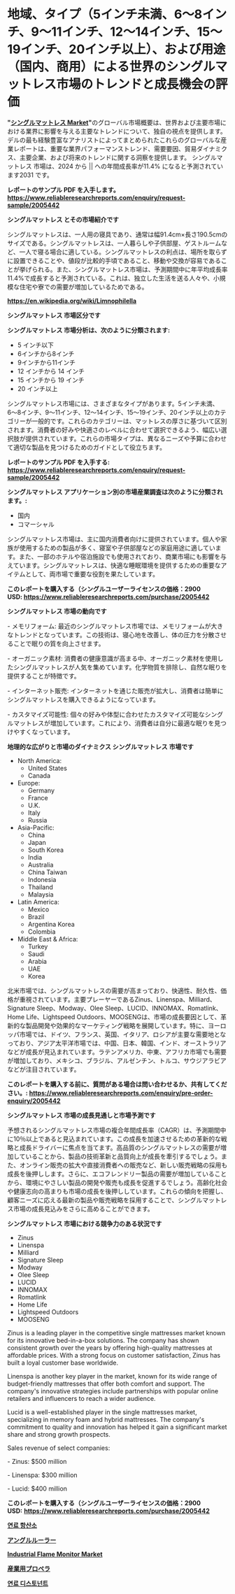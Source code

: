 <p><h1>地域、タイプ（5インチ未満、6〜8インチ、9〜11インチ、12〜14インチ、15〜19インチ、20インチ以上）、および用途（国内、商用）による世界のシングルマットレス市場のトレンドと成長機会の評価</h1></p><p><strong>"<a href="https://www.reliableresearchreports.com/single-mattresses-r2005442">シングルマットレス Market</a>"</strong>のグローバル市場概要は、世界および主要市場における業界に影響を与える主要なトレンドについて、独自の視点を提供します。 デルの最も経験豊富なアナリストによってまとめられたこれらのグローバルな産業レポートは、重要な業界パフォーマンストレンド、需要要因、貿易ダイナミクス、主要企業、および将来のトレンドに関する洞察を提供します。 シングルマットレス 市場は、2024 から || への年間成長率が11.4% になると予測されています2031 です。</p>
<p><strong>レポートのサンプル PDF を入手します。</strong><strong><a href="https://www.reliableresearchreports.com/enquiry/request-sample/2005442">https://www.reliableresearchreports.com/enquiry/request-sample/2005442</a></strong></p>
<p><strong>シングルマットレス とその市場紹介です</strong></p>
<p><p>シングルマットレスは、一人用の寝具であり、通常は幅91.4cm×長さ190.5cmのサイズである。シングルマットレスは、一人暮らしや子供部屋、ゲストルームなど、一人で寝る場合に適している。シングルマットレスの利点は、場所を取らずに設置できることや、値段が比較的手頃であること、移動や交換が容易であることが挙げられる。また、シングルマットレス市場は、予測期間中に年平均成長率11.4%で成長すると予測されている。これは、独立した生活を送る人々や、小規模な住宅や寮での需要が増加しているためである。</p><a href="https://en.wikipedia.org/wiki/Limnophilella"></a></p>
<p><strong><a href="https://en.wikipedia.org/wiki/Limnophilella">https://en.wikipedia.org/wiki/Limnophilella</a></strong></p>
<p><strong>シングルマットレス&nbsp;市場区分です</strong><strong></strong></p>
<p><strong>シングルマットレス 市場分析は、次のように分類されます:</strong>&nbsp;</p>
<p><ul><li>5 インチ以下</li><li>6インチから8インチ</li><li>9インチから11インチ</li><li>12 インチから 14 インチ</li><li>15 インチから 19 インチ</li><li>20 インチ以上</li></ul></p>
<p><p>シングルマットレス市場には、さまざまなタイプがあります。5インチ未満、6〜8インチ、9〜11インチ、12〜14インチ、15〜19インチ、20インチ以上のカテゴリーが一般的です。これらのカテゴリーは、マットレスの厚さに基づいて区別されます。消費者の好みや快適さのレベルに合わせて選択できるよう、幅広い選択肢が提供されています。これらの市場タイプは、異なるニーズや予算に合わせて適切な製品を見つけるためのガイドとして役立ちます。</p></p>
<p><strong>レポートのサンプル PDF を入手する: <a href="https://www.reliableresearchreports.com/enquiry/request-sample/2005442">https://www.reliableresearchreports.com/enquiry/request-sample/2005442</a></strong></p>
<p><strong> シングルマットレス アプリケーション別の市場産業調査は次のように分類されます。:</strong></p>
<p><ul><li>国内</li><li>コマーシャル</li></ul></p>
<p><p>シングルマットレス市場は、主に国内消費者向けに提供されています。個人や家族が使用するための製品が多く、寝室や子供部屋などの家庭用途に適しています。また、一部のホテルや宿泊施設でも使用されており、商業市場にも影響を与えています。シングルマットレスは、快適な睡眠環境を提供するための重要なアイテムとして、両市場で重要な役割を果たしています。</p></p>
<p><strong>このレポートを購入する（シングルユーザーライセンスの価格：2900 USD:</strong><strong>&nbsp;<a href="https://www.reliableresearchreports.com/purchase/2005442">https://www.reliableresearchreports.com/purchase/2005442</a></strong></p>
<p><strong>シングルマットレス 市場の動向です</strong></p>
<p><p>- メモリフォーム: 最近のシングルマットレス市場では、メモリフォームが大きなトレンドとなっています。この技術は、寝心地を改善し、体の圧力を分散させることで眠りの質を向上させます。</p><p>- オーガニック素材: 消費者の健康意識が高まる中、オーガニック素材を使用したシングルマットレスが人気を集めています。化学物質を排除し、自然な眠りを提供することが特徴です。</p><p>- インターネット販売: インターネットを通じた販売が拡大し、消費者は簡単にシングルマットレスを購入できるようになっています。</p><p>- カスタマイズ可能性: 個々の好みや体型に合わせたカスタマイズ可能なシングルマットレスが増加しています。これにより、消費者は自分に最適な眠りを見つけやすくなっています。</p></p>
<p><strong>地理的な広がりと市場のダイナミクス シングルマットレス 市場です</strong></p>
<p><ul>
    <li>
        North America:
        <ul>
            <li>United States</li>
            <li>Canada</li>
        </ul>
    </li>
    <li>
        Europe:
        <ul>
            <li>Germany</li>
            <li>France</li>
            <li>U.K.</li>
            <li>Italy</li>
            <li>Russia</li>
        </ul>
    </li>
    <li>
        Asia-Pacific:
        <ul>
            <li>China</li>
            <li>Japan</li>
            <li>South Korea</li>
            <li>India</li>
            <li>Australia</li>
            <li>China Taiwan</li>
            <li>Indonesia</li>
            <li>Thailand</li>
            <li>Malaysia</li>
        </ul>
    </li>
    <li>
        Latin America:
        <ul>
            <li>Mexico</li>
            <li>Brazil</li>
            <li>Argentina Korea</li>
            <li>Colombia</li>
        </ul>
    </li>
    <li>
        Middle East & Africa:
        <ul>
            <li>Turkey</li>
            <li>Saudi</li>
            <li>Arabia</li>
            <li>UAE</li>
            <li>Korea</li>
        </ul>
    </li>
    </ul></p>
<p><p>北米市場では、シングルマットレスの需要が高まっており、快適性、耐久性、価格が重視されています。主要プレーヤーであるZinus、Linenspa、Milliard、Signature Sleep、Modway、Olee Sleep、LUCID、INNOMAX、Romatlink、Home Life、Lightspeed Outdoors、MOOSENGは、市場の成長要因として、革新的な製品開発や効果的なマーケティング戦略を展開しています。特に、ヨーロッパ市場では、ドイツ、フランス、英国、イタリア、ロシアが主要な需要地となっており、アジア太平洋市場では、中国、日本、韓国、インド、オーストラリアなどが成長が見込まれています。ラテンアメリカ、中東、アフリカ市場でも需要が増加しており、メキシコ、ブラジル、アルゼンチン、トルコ、サウジアラビアなどが注目されています。</p></p>
<p><strong>このレポートを購入する前に、質問がある場合は問い合わせるか、共有してください。:&nbsp;<a href="https://www.reliableresearchreports.com/enquiry/pre-order-enquiry/2005442">https://www.reliableresearchreports.com/enquiry/pre-order-enquiry/2005442</a></strong></p>
<p><strong>シングルマットレス 市場の成長見通しと市場予測です</strong></p>
<p><p>予想されるシングルマットレス市場の複合年間成長率（CAGR）は、予測期間中に10％以上であると見込まれています。この成長を加速させるための革新的な戦略と成長ドライバーに焦点を当てます。高品質のシングルマットレスの需要が増加していることから、製品の技術革新と品質向上が成長を牽引するでしょう。また、オンライン販売の拡大や直接消費者への販売など、新しい販売戦略の採用も成長を後押しします。さらに、エコフレンドリー製品の需要が増加していることから、環境にやさしい製品の開発や販売も成長を促進するでしょう。高齢化社会や健康志向の高まりも市場の成長を後押ししています。これらの傾向を把握し、顧客ニーズに応える最新の製品や販売戦略を採用することで、シングルマットレス市場の成長見込みをさらに高めることができます。</p></p>
<p><strong>シングルマットレス 市場における競争力のある状況です</strong></p>
<p><ul><li>Zinus</li><li>Linenspa</li><li>Milliard</li><li>Signature Sleep</li><li>Modway</li><li>Olee Sleep</li><li>LUCID</li><li>INNOMAX</li><li>Romatlink</li><li>Home Life</li><li>Lightspeed Outdoors</li><li>MOOSENG</li></ul></p>
<p><p>Zinus is a leading player in the competitive single mattresses market known for its innovative bed-in-a-box solutions. The company has shown consistent growth over the years by offering high-quality mattresses at affordable prices. With a strong focus on customer satisfaction, Zinus has built a loyal customer base worldwide.</p><p>Linenspa is another key player in the market, known for its wide range of budget-friendly mattresses that offer both comfort and support. The company's innovative strategies include partnerships with popular online retailers and influencers to reach a wider audience.</p><p>Lucid is a well-established player in the single mattresses market, specializing in memory foam and hybrid mattresses. The company's commitment to quality and innovation has helped it gain a significant market share and strong growth prospects.</p><p>Sales revenue of select companies:</p><p>- Zinus: $500 million</p><p>- Linenspa: $300 million</p><p>- Lucid: $400 million</p></p>
<p><strong>このレポートを購入する（シングルユーザーライセンスの価格：2900 USD:</strong>&nbsp;<strong><a href="https://www.reliableresearchreports.com/purchase/2005442">https://www.reliableresearchreports.com/purchase/2005442</a></strong></p>
<p><strong><p><a href="https://github.com/rcabello548/Market-Research-Report-List-3/blob/main/962698294743.md">연료 항산소</a></p><p><a href="https://github.com/mohamedbakry57/Market-Research-Report-List-5/blob/main/252962176160.md">アングルルーラー</a></p><p><a href="https://medium.com/@fosterfahey1016/industrial-flame-monitor-market-outlook-complete-industry-analysis-2024-to-2031-046796241e38">Industrial Flame Monitor Market</a></p><p><a href="https://medium.com/@reyeshowell655/%E6%AC%A1%E3%81%AE%E6%96%87%E7%AB%A0%E3%82%92%E6%97%A5%E6%9C%AC%E8%AA%9E%E3%81%AB%E7%BF%BB%E8%A8%B3%E3%81%97%E3%81%BE%E3%81%99-2024%E5%B9%B4%E3%81%8B%E3%82%892031%E5%B9%B4%E3%81%BE%E3%81%A7%E3%81%AE%E6%9C%9F%E9%96%93%E3%81%AB%E4%BA%88%E6%B8%AC%E3%81%95%E3%82%8C%E3%82%8B%E5%9C%B0%E5%9F%9F%E5%88%A5%E8%A6%8B%E9%80%9A%E3%81%97-%E7%AB%B6%E4%BA%89%E6%88%A6%E7%95%A5%E3%81%AB%E3%82%88%E3%82%8B%E3%82%B0%E3%83%AD%E3%83%BC%E3%83%90%E3%83%AB%E7%94%A3%E6%A5%AD%E7%94%A8%E3%83%97%E3%83%AD%E3%83%9A%E3%83%A9%E5%B8%82%E5%A0%B4%E3%81%AE%E8%A6%8F%E6%A8%A1%E3%81%8A%E3%82%88%E3%81%B3%E5%B8%82%E5%A0%B4%E5%8B%95%E5%90%91%E5%88%86%E6%9E%90-d629cde2ee05">産業用プロペラ</a></p><p><a href="https://github.com/KellyLyncyh543964/Market-Research-Report-List-3/blob/main/964290794742.md">연료 디스토넌트</a></p></strong></p>